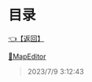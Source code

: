 # 目录  


[👈【返回】](/--目录--/00工作笔记00/躲猫猫笔记/Editor/--目录--Editor)  


[📁MapEditor](/--目录--/00工作笔记00/躲猫猫笔记/Editor/Json/MapEditor/--目录--MapEditor)  







> 2023/7/9 3:12:43
